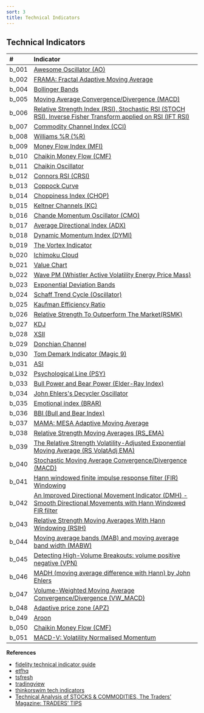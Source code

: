 ```yaml
---
sort: 3
title: Technical Indicators
---
```


## Technical Indicators

| #     | Indicator                                                                                                                                                                  |
|:------|:---------------------------------------------------------------------------------------------------------------------------------------------------------------------|
| b_001 | [Awesome Oscillator (AO)](b_001_1_ao_intro/b_001_1_ao_intro.md)                                                                                                             |
| b_002 | [FRAMA: Fractal Adaptive Moving Average](b_002_1_frama_intro/b_002_1_frama_intro.md)                                                                                                    |\n| b_003 | [b_003_1_vama_intro](b_003_1_vama_intro/b_003_1_vama_intro.md)                                                                                                       |
| b_004 | [Bollinger Bands](b_004_1_bbands_intro/b_004_1_bbands_intro.md)                                                                                                 |
| b_005 | [Moving Average Convergence/Divergence (MACD)](b_005_1_macd_intro/b_005_1_macd_intro.md)                                                                                                       |
| b_006 | [Relative Strength Index (RSI), Stochastic RSI (STOCH RSI), Inverse Fisher Transform applied on RSI (IFT RSI)](b_006_1_rsi_intro/b_006_1_rsi_intro.md)                                                                                                          |
| b_007 | [Commodity Channel Index (CCI)](b_007_1_cci_intro/b_007_1_cci_intro.md)                                                                                                          |
| b_008 | [Williams %R (%R)](b_008_1_william-r_intro/b_008_1_william-r_intro.md)                                                                                        |
| b_009 | [Money Flow Index (MFI)](b_009_1_mfi_intro/b_009_1_mfi_intro.md)                                                                                                          |
| b_010 | [Chaikin Money Flow (CMF)](b_010_1_chaikin-mf_intro/b_010_1_chaikin-mf_intro.md)                                                                                     |
| b_011 | [Chaikin Oscillator](b_011_1_chaikin-oscillator_intro/b_011_1_chaikin-oscillator_intro.md)                                                             |
| b_012 | [Connors RSI (CRSI)](b_012_1_crsi_intro/b_012_1_crsi_intro.md)                                                                                                       |
| b_013 | [Coppock Curve](b_013_1_copp_intro/b_013_1_copp_intro.md)                                                                                                       |
| b_014 | [Choppiness Index (CHOP)](b_014_1_chop_intro/b_014_1_chop_intro.md)                                                                                                       |
| b_015 | [Keltner Channels (KC)](b_015_1_keltner-channels_intro/b_015_1_keltner-channels_intro.md)                                                                   |
| b_016 | [Chande Momentum Oscillator (CMO)](b_016_1_cmo_intro/b_016_1_cmo_intro.md)                                                                                                          |
| b_017 | [Average Directional Index (ADX)](b_017_1_dmi_adx_intro/b_017_1_dmi_adx_intro.md)                                                                                              |
| b_018 | [Dynamic Momentum Index (DYMI)](b_018_1_dymi_intro/b_018_1_dymi_intro.md)                                                                                                       |
| b_019 | [The Vortex Indicator](b_019_1_vortex_intro_tasc201001/b_019_1_vortex_intro_tasc201001.md)                                                                |
| b_020 | [Ichimoku Cloud](b_020_1_ichimoku-cloud_intro/b_020_1_ichimoku-cloud_intro.md)                                                                         |
| b_021 | [Value Chart](b_021_1_value-chart_intro/b_021_1_value-chart_intro.md)                                                                                  |
| b_022 | [Wave PM (Whistler Active Volatility Energy Price Mass)](b_022_1_wave-pm_intro/b_022_1_wave-pm_intro.md)                                                                                              |
| b_023 | [Exponential Deviation Bands](b_023_1_exponential-deviation-bands_intro_tasc201907/b_023_1_exponential-deviation-bands_intro_tasc201907.md) |
| b_024 | [Schaff Trend Cycle (Oscillator)](b_024_1_schaff-trend-cycle_intro/b_024_1_schaff-trend-cycle_intro.md)                                                             |
| b_025 | [Kaufman Efficiency Ratio](b_025_1_er_intro/b_025_1_er_intro.md)                                                                                                             |
| b_026 | [Relative Strength To Outperform The Market(RSMK)](b_026_1_rsmk_intro_tasc202003/b_026_1_rsmk_intro_tasc202003.md)                                                                      |
| b_027 | [KDJ](b_027_1_kdj_intro2/b_027_1_kdj_intro2.md)                                                                                                       |
| b_028 | [XSII](b_028_1_xs2_intro/b_028_1_xs2_intro.md)                                                                                                          |
| b_029 | [Donchian Channel](b_029_1_do_taq_intro/b_029_1_do_taq_intro.md)                                                                                                 |
| b_030 | [Tom Demark Indicator (Magic 9)](b_030_1_demark_intro_tasc201109/b_030_1_demark_intro_tasc201109.md)                                                                |
| b_031 | [ASI](b_031_1_asi_intro/b_031_1_asi_intro.md)                                                                                                          |
| b_032 | [Psychological Line (PSY)](b_032_1_psy_intro/b_032_1_psy_intro.md)                                                                                                          |
| b_033 | [Bull Power and Bear Power (Elder-Ray Index)](b_033_1_ebbp_intro/b_033_1_ebbp_intro.md)                                                                                                       |
| b_034 | [John Ehlers's Decycler Oscillator](b_034_1_decycler-oscillator_intro_tasc201509/b_034_1_decycler-oscillator_intro_tasc201509.md)                         |
| b_035 | [Emotional index (BRAR) ](b_035_1_brar_intro/b_035_1_brar_intro.md)                                                                                                       |
| b_036 | [BBI (Bull and Bear Index)](b_036_1_bbi_intro/b_036_1_bbi_intro.md)                                                                                                          |
| b_037 | [MAMA: MESA Adaptive Moving Average](b_037_1_mama_intro/b_037_1_mama_intro.md)                                                                                                       |
| b_038 | [Relative Strength Moving Averages (RS_EMA)](b_038_1_rs-ema_intro_tasc202205_v2/b_038_1_rs-ema_intro_tasc202205_v2.md)                                                       |
| b_039 | [The Relative Strength Volatility-Adjusted Exponential Moving Average (RS VolatAdj EMA)](b_039_1_rs-volat-adj-ema_intro_tasc202203/b_039_1_rs-volat-adj-ema_intro_tasc202203.md)                                  |
| b_040 | [Stochastic Moving Average Convergence/Divergence (MACD)](b_040_1_stochastic-macd_intro_tasc201911/b_040_1_stochastic-macd_intro_tasc201911.md)                                     |
| b_041 | [Hann windowed finite impulse response filter (FIR) Windowing](b_041_1_fir-windowing_intro_tasc202109/b_041_1_fir-windowing_intro_tasc202109.md)                                           |
| b_042 | [An Improved Directional Movement Indicator (DMH) - Smooth Directional Movements with Hann Windowed FIR filter](b_042_1_dmh_intro_tasc202112/b_042_1_dmh_intro_tasc202112.md)                                                                         |
| b_043 | [Relative Strength Moving Averages With Hann Windowing (RSIH)](b_043_1_rsih_intro_tasc202201/b_043_1_rsih_intro_tasc202201.md)                                                                      |
| b_044 | [Moving average bands (MAB) and moving average band width (MABW)](b_044_1_mab_intro_tasc202108/b_044_1_mab_intro_tasc202108.md)                                                                         |
| b_045 | [Detecting High-Volume Breakouts: volume positive negative (VPN)](b_045_1_vpn_intro_tasc202104/b_045_1_vpn_intro_tasc202104.md)                                                                         |
| b_046 | [MADH (moving average difference with Hann) by John Ehlers](b_046_1_madh_intro_tasc202111/b_046_1_madh_intro_tasc202111.md)                                                                      |
| b_047 | [Volume-Weighted Moving Average Convergence/Divergence (VW_MACD)](b_047_1_vw_macd_intro_tasc200910/b_047_1_vw_macd_intro_tasc200910.md)                                                             |
| b_048 | [Adaptive price zone (APZ)](b_048_1_apz_intro/b_048_1_apz_intro.md)                                                                                                          |
| b_049 | [Aroon](b_049_1_aroon_intro/b_049_1_aroon_intro.md)                                                                                                    |
| b_050 | [Chaikin Money Flow (CMF)](b_050_1_cmf_intro/b_050_1_cmf_intro.md)                                                                                                          |
| b_051 | [MACD-V: Volatility Normalised Momentum](b_051_1_macd-v_intro_ssrn/b_051_1_macd-v_intro_ssrn.md)                                                                                  |



**References**

- [fidelity technical indicator guide](https://www.fidelity.com/learning-center/trading-investing/technical-analysis/technical-indicator-guide/overview)
- [etfhq](http://etfhq.com/blog/2010/05/25/best-technical-indicators/)
- [tsfresh](https://tsfresh.readthedocs.io/en/latest/)
- [tradingview](https://www.tradingview.com/support/folders/43000547458-i-d-like-to-learn-more-about-indicators/)
- [thinkorswim tech indicators](https://tlc.thinkorswim.com/center/reference/Tech-Indicators)
- [Technical Analysis of STOCKS & COMMODITIES, The Traders’ Magazine: TRADERS’ TIPS](http://traders.com/Documentation/FEEDbk_docs/2008/12/TradersTips.html)
